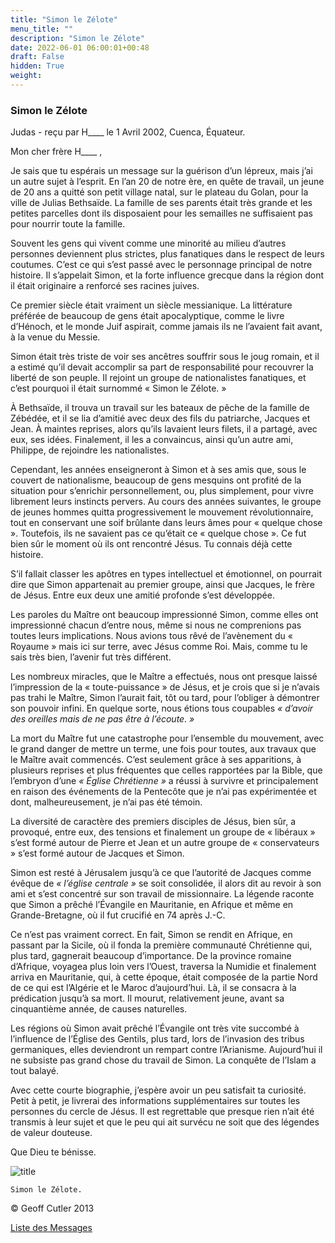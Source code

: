 ```yaml
---
title: "Simon le Zélote"
menu_title: ""
description: "Simon le Zélote"
date: 2022-06-01 06:00:01+00:48
draft: False
hidden: True
weight:
---
```

### Simon le Zélote

Judas - reçu par H____ le 1 Avril 2002, Cuenca, Équateur.

Mon cher frère H____ ,

Je sais que tu espérais un message sur la guérison d’un lépreux, mais j’ai un autre sujet à l’esprit. En l’an 20 de notre ère, en quête de travail, un jeune de 20 ans a quitté son petit village natal, sur le plateau du Golan, pour la ville de Julias Bethsaïde. La famille de ses parents était très grande et les petites parcelles dont ils disposaient pour les semailles ne suffisaient pas pour nourrir toute la famille.

Souvent les gens qui vivent comme une minorité au milieu d’autres personnes deviennent plus strictes, plus fanatiques dans le respect de leurs coutumes. C’est ce qui s’est passé avec le personnage principal de notre histoire. Il s’appelait Simon, et la forte influence grecque dans la région dont il était originaire a renforcé ses racines juives.

Ce premier siècle était vraiment un siècle messianique. La littérature préférée de beaucoup de gens était apocalyptique, comme le livre d’Hénoch, et le monde Juif aspirait, comme jamais ils ne l’avaient fait avant, à la venue du Messie.

Simon était très triste de voir ses ancêtres souffrir sous le joug romain, et il a estimé qu’il devait accomplir sa part de responsabilité pour recouvrer la liberté de son peuple. Il rejoint un groupe de nationalistes fanatiques, et c’est pourquoi il était surnommé « Simon le Zélote. »

À Bethsaïde, il trouva un travail sur les bateaux de pêche de la famille de Zébédée, et il se lia d’amitié avec deux des fils du patriarche, Jacques et Jean. À maintes reprises, alors qu’ils lavaient leurs filets, il a partagé, avec eux, ses idées. Finalement, il les a convaincus, ainsi qu’un autre ami, Philippe, de rejoindre les nationalistes.

Cependant, les années enseigneront à Simon et à ses amis que, sous le couvert de nationalisme, beaucoup de gens mesquins ont profité de la situation pour s’enrichir personnellement, ou, plus simplement, pour vivre librement leurs instincts pervers. Au cours des années suivantes, le groupe de jeunes hommes quitta progressivement le mouvement révolutionnaire, tout en conservant une soif brûlante dans leurs âmes pour « quelque chose ». Toutefois, ils ne savaient pas ce qu’était ce « quelque chose ». Ce fut bien sûr le moment où ils ont rencontré Jésus. Tu connais déjà cette histoire.

S’il fallait classer les apôtres en types intellectuel et émotionnel, on pourrait dire que Simon appartenait au premier groupe, ainsi que Jacques, le frère de Jésus. Entre eux deux une amitié profonde s’est développée.

Les paroles du Maître ont beaucoup impressionné Simon, comme elles ont impressionné chacun d’entre nous, même si nous ne comprenions pas toutes leurs implications. Nous avions tous rêvé de l’avènement du « Royaume » mais ici sur terre, avec Jésus comme Roi. Mais, comme tu le sais très bien, l’avenir fut très différent.

Les nombreux miracles, que le Maître a effectués, nous ont presque laissé l’impression de la « toute-puissance » de Jésus, et je crois que si je n’avais pas trahi le Maître, Simon l’aurait fait, tôt ou tard, pour l’obliger à démontrer son pouvoir infini. En quelque sorte, nous étions tous coupables *« d’avoir des oreilles mais de ne pas être à l’écoute. »*

La mort du Maître fut une catastrophe pour l’ensemble du mouvement, avec le grand danger de mettre un terme, une fois pour toutes, aux travaux que le Maître avait commencés. C’est seulement grâce à ses apparitions, à plusieurs reprises et plus fréquentes que celles rapportées par la Bible, que l’embryon d’une *« Église Chrétienne »*  a réussi à survivre et principalement en raison des événements de la Pentecôte que je n’ai pas expérimentée et dont, malheureusement, je n’ai pas été témoin.

La diversité de caractère des premiers disciples de Jésus, bien sûr, a provoqué, entre eux, des tensions et finalement un groupe de « libéraux » s’est formé autour de Pierre et Jean et un autre groupe de « conservateurs » s’est formé autour de Jacques et Simon.

Simon est resté à Jérusalem jusqu’à ce que l’autorité de Jacques comme évêque de *« l’église centrale »* se soit consolidée, il alors dit au revoir à son ami et s’est concentré sur son travail de missionnaire. La légende raconte que Simon a prêché l’Évangile en Mauritanie, en Afrique et même en Grande-Bretagne, où il fut crucifié en 74 après J.-C.

Ce n’est pas vraiment correct. En fait, Simon se rendit en Afrique, en passant par la Sicile, où il fonda la première communauté Chrétienne qui, plus tard, gagnerait beaucoup d’importance. De la province romaine d’Afrique, voyagea plus loin vers l’Ouest, traversa la Numidie et finalement arriva en Mauritanie, qui, à cette époque, était composée de la partie Nord de ce qui est  l’Algérie et le Maroc d’aujourd’hui. Là, il se consacra à la prédication jusqu’à sa mort. Il mourut, relativement jeune, avant sa cinquantième année, de causes naturelles.

Les régions où Simon avait prêché l’Évangile ont très vite succombé à l’influence de l’Église des Gentils, plus tard, lors de l’invasion des tribus germaniques, elles deviendront un rempart contre l’Arianisme. Aujourd’hui il ne subsiste pas grand chose du travail de Simon. La conquête de l’Islam a tout balayé.

Avec cette courte biographie, j’espère avoir un peu satisfait ta curiosité. Petit à petit, je livrerai des informations supplémentaires sur toutes les personnes du cercle de Jésus. Il est regrettable que presque rien n’ait été transmis à leur sujet et que le peu qui ait survécu ne soit que des légendes de valeur douteuse.

Que Dieu te bénisse.

![title](/3-fr-judas-of-kerioth-messages/fr-simon_small.jpg)

    Simon le Zélote.

© Geoff Cutler 2013

[Liste des Messages](/fr-contemporary-messages/fr-contemporary-messages-by-date-order/fr-contemporary-messages-2002)
